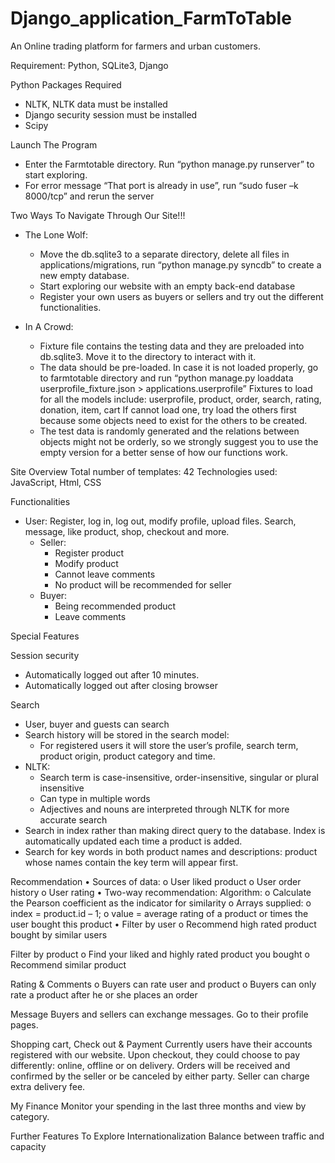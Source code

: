 # Django_application_FarmToTable
An Online trading platform for farmers and urban customers.

Requirement:
	Python, SQLite3, Django
	
Python Packages Required
  - NLTK, NLTK data must be installed
  - Django security session must be installed
  - Scipy

Launch The Program
  - Enter the Farmtotable directory. Run “python manage.py runserver” to start exploring.
  - For error message “That port is already in use”, run “sudo fuser –k 8000/tcp” and rerun the server

Two Ways To Navigate Through Our Site!!!

- The Lone Wolf:
  - Move the db.sqlite3 to a separate directory, delete all files in applications/migrations, run “python manage.py syncdb” to create a new empty database.
  - Start exploring our website with an empty back-end database 
  - Register your own users as buyers or sellers and try out the different functionalities.

- In A Crowd:
  - Fixture file contains the testing data and they are preloaded into db.sqlite3. Move it to the directory to interact with it.
  - The data should be pre-loaded. In case it is not loaded properly, go to farmtotable directory and run “python manage.py loaddata userprofile_fixture.json > applications.userprofile”
  Fixtures to load for all the models include:
  userprofile, product, order, search, rating, donation, item, cart 
  If cannot load one, try load the others first because some objects need to exist for the others to be created.
  - The test data is randomly generated and the relations between objects might not be orderly, so we strongly suggest you to use the empty version for a better sense of how our functions work. 

Site Overview
	Total number of templates:  42
	Technologies used: JavaScript, Html, CSS

Functionalities 
- User: Register, log in, log out, modify profile, upload files. Search, message, like product, shop, checkout and more.
    - Seller:
      - Register product
      - Modify product
      - Cannot leave comments 
      - No product will be recommended for seller
    - Buyer:
      - Being recommended product
      - Leave comments
      
Special Features

Session security
  - Automatically logged out after 10 minutes.
  - Automatically logged out after closing browser

Search
  - User, buyer and guests can search
  - Search history will be stored in the search model:
	  - For registered users it will store the user’s profile, search term, product origin, product category and time. 
  - NLTK:
	  - Search term is case-insensitive, order-insensitive, singular or plural insensitive
	  - Can type in multiple words
	  - Adjectives and nouns are interpreted through NLTK for more accurate search
  - Search in index rather than making direct query to the database. Index is automatically updated each time a product is added. 
  - Search for key words in both product names and descriptions: product whose names contain the key term will appear first. 

Recommendation
  •	Sources of data:
  o	User liked product
  o	User order history
  o	User rating
  •	Two-way recommendation:
  Algorithm:
  o	Calculate the Pearson coefficient as the indicator for similarity
  o	Arrays supplied: 
  o	index = product.id – 1; 
  o	value = average rating of a product or times the user bought this product
  •	Filter by user
  o	Recommend high rated product bought by similar users 

Filter by product
  o	Find your liked and highly rated product you bought
  o	Recommend similar product  

Rating & Comments
  o	Buyers can rate user and product
  o	Buyers can only rate a product after he or she places an order

Message
	Buyers and sellers can exchange messages.  Go to their profile pages.

Shopping cart, Check out & Payment
	Currently users have their accounts registered with our website. 
  Upon checkout, they could choose to pay differently: online, offline or on delivery. Orders will be received and confirmed by the seller or be canceled by either party. Seller can charge extra delivery fee. 

My Finance
	Monitor your spending in the last three months and view by category.

Further Features To Explore
	Internationalization
	Balance between traffic and capacity
